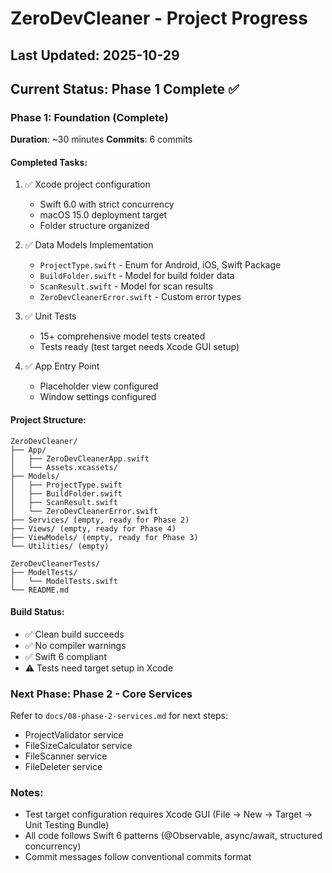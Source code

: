 # ZeroDevCleaner - Project Progress

## Last Updated: 2025-10-29

## Current Status: Phase 1 Complete ✅

### Phase 1: Foundation (Complete)

**Duration**: ~30 minutes
**Commits**: 6 commits

#### Completed Tasks:
1. ✅ Xcode project configuration
   - Swift 6.0 with strict concurrency
   - macOS 15.0 deployment target
   - Folder structure organized

2. ✅ Data Models Implementation
   - `ProjectType.swift` - Enum for Android, iOS, Swift Package
   - `BuildFolder.swift` - Model for build folder data
   - `ScanResult.swift` - Model for scan results
   - `ZeroDevCleanerError.swift` - Custom error types

3. ✅ Unit Tests
   - 15+ comprehensive model tests created
   - Tests ready (test target needs Xcode GUI setup)

4. ✅ App Entry Point
   - Placeholder view configured
   - Window settings configured

#### Project Structure:
```
ZeroDevCleaner/
├── App/
│   ├── ZeroDevCleanerApp.swift
│   └── Assets.xcassets/
├── Models/
│   ├── ProjectType.swift
│   ├── BuildFolder.swift
│   ├── ScanResult.swift
│   └── ZeroDevCleanerError.swift
├── Services/ (empty, ready for Phase 2)
├── Views/ (empty, ready for Phase 4)
├── ViewModels/ (empty, ready for Phase 3)
└── Utilities/ (empty)

ZeroDevCleanerTests/
├── ModelTests/
│   └── ModelTests.swift
└── README.md
```

#### Build Status:
- ✅ Clean build succeeds
- ✅ No compiler warnings
- ✅ Swift 6 compliant
- ⚠️ Tests need target setup in Xcode

### Next Phase: Phase 2 - Core Services

Refer to `docs/08-phase-2-services.md` for next steps:
- ProjectValidator service
- FileSizeCalculator service
- FileScanner service
- FileDeleter service

### Notes:
- Test target configuration requires Xcode GUI (File → New → Target → Unit Testing Bundle)
- All code follows Swift 6 patterns (@Observable, async/await, structured concurrency)
- Commit messages follow conventional commits format
